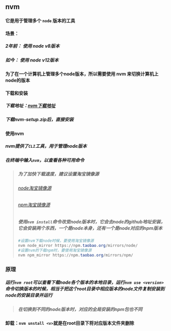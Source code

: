 ## nvm

#### 它是用于管理多个 `node` 版本的工具

#### 场景：

##### 2年前： 使用 node v8版本

##### 如今： 使用 node v12版本

#### 为了在一个计算机上管理多个node版本，所以需要使用 nvm 来切换计算机上node的版本



#### 下载和安装

##### 下载地址：[nvm下载地址](https://github.com/coreybutler/nvm-windows/releases)

##### 下载nvm-setup.zip后，直接安装



#### 使用nvm

##### nvm提供了`CLI`工具，用于管理node版本

##### 在终端中输入`nvm`，以查看各种可用命令

> ##### 为了加快下载速度，建议设置淘宝镜像源
>
> ###### [node淘宝镜像源](https://npm.taobao.org/mirrors/node/)
>
> ###### [npm淘宝镜像源](https://npm.taobao.org/mirrors/npm/)
>
> ##### 使用`nvm install`命令改变node版本时，它会去node的github地址安装，它会安装两个东西，一个是node本身，还有一个是node对应的npm版本
>
> ```powershell
> #设置nvm下载node时候，要使用淘宝镜像源
> nvm node_mirror https://npm.taobao.org/mirrors/node/
> #设置nvm的下载npm时，要使用淘宝镜像源
> nvm npm_mirror https://npm.taobao.org/mirrors/npm/
> ```
>



### 原理

##### 运行`nvm root`可以查看下载node各个版本的本地目录，运行`nvm use <version>`命令切换版本的时候，相当于把这个root目录中相应版本的node文件复制安装到node的安装目录并运行

> ##### 在切换到不同的node版本时，对应的全局安装的npm包也不同



#### 卸载：`nvm unstall <v>`就是在root目录下将对应版本文件夹删除

